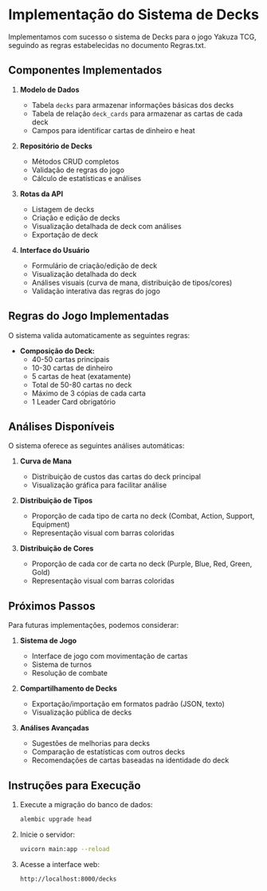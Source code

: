 # Implementação do Sistema de Decks

Implementamos com sucesso o sistema de Decks para o jogo Yakuza TCG, seguindo as regras estabelecidas no documento Regras.txt. 

## Componentes Implementados

1. **Modelo de Dados**
   - Tabela `decks` para armazenar informações básicas dos decks
   - Tabela de relação `deck_cards` para armazenar as cartas de cada deck
   - Campos para identificar cartas de dinheiro e heat

2. **Repositório de Decks**
   - Métodos CRUD completos
   - Validação de regras do jogo
   - Cálculo de estatísticas e análises

3. **Rotas da API**
   - Listagem de decks
   - Criação e edição de decks
   - Visualização detalhada de deck com análises
   - Exportação de deck

4. **Interface do Usuário**
   - Formulário de criação/edição de deck
   - Visualização detalhada do deck
   - Análises visuais (curva de mana, distribuição de tipos/cores)
   - Validação interativa das regras do jogo

## Regras do Jogo Implementadas

O sistema valida automaticamente as seguintes regras:

- **Composição do Deck:**
  - 40-50 cartas principais
  - 10-30 cartas de dinheiro
  - 5 cartas de heat (exatamente)
  - Total de 50-80 cartas no deck
  - Máximo de 3 cópias de cada carta
  - 1 Leader Card obrigatório

## Análises Disponíveis

O sistema oferece as seguintes análises automáticas:

1. **Curva de Mana**
   - Distribuição de custos das cartas do deck principal
   - Visualização gráfica para facilitar análise

2. **Distribuição de Tipos**
   - Proporção de cada tipo de carta no deck (Combat, Action, Support, Equipment)
   - Representação visual com barras coloridas

3. **Distribuição de Cores**
   - Proporção de cada cor de carta no deck (Purple, Blue, Red, Green, Gold)
   - Representação visual com barras coloridas

## Próximos Passos

Para futuras implementações, podemos considerar:

1. **Sistema de Jogo**
   - Interface de jogo com movimentação de cartas
   - Sistema de turnos
   - Resolução de combate

2. **Compartilhamento de Decks**
   - Exportação/importação em formatos padrão (JSON, texto)
   - Visualização pública de decks

3. **Análises Avançadas**
   - Sugestões de melhorias para decks
   - Comparação de estatísticas com outros decks
   - Recomendações de cartas baseadas na identidade do deck

## Instruções para Execução

1. Execute a migração do banco de dados:
   ```bash
   alembic upgrade head
   ```

2. Inicie o servidor:
   ```bash
   uvicorn main:app --reload
   ```

3. Acesse a interface web:
   ```
   http://localhost:8000/decks
   ```